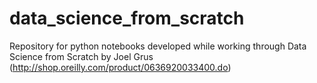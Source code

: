 # data_science_from_scratch
Repository for python notebooks developed while working through Data Science from Scratch by Joel Grus (http://shop.oreilly.com/product/0636920033400.do)
